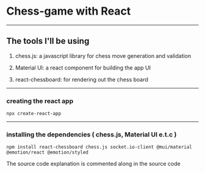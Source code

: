 # Chess-game with React

---

## The tools I'll be using

1. chess.js: a javascript library for chess move generation and validation
2. Material UI: a react component for building the app UI

3. react-chessboard: for rendering out the chess board

---

### creating the react app

`npx create-react-app`

---

### installing the dependencies ( chess.js, Material UI e.t.c )

`npm install react-chessboard chess.js socket.io-client @mui/material @emotion/react @emotion/styled`

The source code explanation is commented along in the source code
